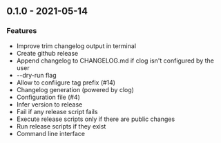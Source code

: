## 0.1.0 - 2021-05-14

### Features

* Improve trim changelog output in terminal
* Create github release
* Append changelog to CHANGELOG.md if clog isn't configured by the user
* --dry-run flag
* Allow to confiigure tag prefix (#14)
* Changelog generation (powered by clog)
* Configuration file (#4)
* Infer version to release
* Fail if any release script fails
* Execute release scripts only if there are public changes
* Run release scripts if they exist
* Command line interface


